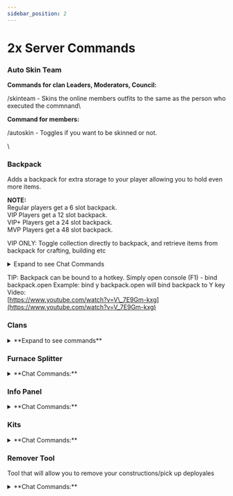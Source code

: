 ```yaml
---
sidebar_position: 2
---
```


# 2x Server Commands

### Auto Skin Team

**Commands for clan Leaders, Moderators, Council:**

/skinteam - Skins the online members outfits to the same as the person who executed the commnand\


**Command for members:**

/autoskin - Toggles if you want to be skinned or not.

\


### Backpack

Adds a backpack for extra storage to your player allowing you to hold even more items.

**NOTE:**\
Regular players get a 6 slot backpack.\
VIP Players get a 12 slot backpack. \
VIP+ Players get a 24 slot backpack. \
MVP Players get a 48 slot backpack. 

VIP ONLY: Toggle collection directly to backpack, and retrieve items from backpack for crafting, building etc

<details>
  <summary>Expand to see Chat Commands</summary>

  `/backpack or / backpack.open -- Opens BackPack `

  `/backpack.fetch -- Fetches an item from your backpack `

  `/backpackui -- Displays help information about how to use the command, as well as the available button positions.`

  `/backpackui (Left | Right | Off)-- Changes your preferred backpack button position. Set to Off to hide the backpack button.`
</details>

TIP: Backpack can be bound to a hotkey. Simply open console (F1) - bind backpack.open Example: bind y backpack.open will bind backpack to Y key\
Video: \
[https://www.youtube.com/watch?v=V\_7E9Gm-kxg](https://www.youtube.com/watch?v=V_7E9Gm-kxg)

### Clans

<details>
  <summary>**Expand to see commands**</summary>

  **Chat Commands:**\
  `/clanhelp - Displays help`\
  `/clan - Displays information about your clan`\
  `/clan create <TAG> - Create a new clan`\
  `/clan join <TAG> -  Join a clan if you have a invite`

  <details>
    <summary>**Clan Member Commands:**</summary>

    /clan leave - Leave you current clan\
    /c - Send a message to all clan members
  </details>

  <details>
    <summary>**Clan Moderator Commands**</summary>

    /clan invite \<name or ID> - Invite a player to join your clan

    /clan withdraw \<name or ID> - Cancel a pending invite 

    /clan kick \<name or ID> - Kick a player from your clan
  </details>

  <details>
    <summary>**Clan Owner Commands**</summary>

    /clan promote \<name or ID> - Promote a clan member to clan moderator\
    /clan demote \<name or ID> - Demote a clan moderator to clan member\
    /clan disband forever - Disband your clan
  </details>

  <details>
    <summary>**Clan Alliance Commands**</summary>

    /clanally invite \<tag> - Request an alliance with another clan

    /clanally withdraw \<tag> - Revoke an alliance invitation with another clan

    /clanally accept \<tag> - Accept an alliance invite

    /clanally reject \<tag> - Decline a alliance request

    /clanally revoke \<tag> - End a clan alliance

    /a - Send a message to all clan members and allied clans
  </details>
</details>

### Furnace Splitter

<details>
  <summary>**Chat Commands:**</summary>

  `/fs -- Shows the status and help options`\
  `/fs on -- To enable Furnace Splitter`\
  `/fs off -- To disable Furnace Splitter`
</details>

### Info Panel

<details>
  <summary>**Chat Commands:**</summary>

  **Opens info panel with FAQ, population, events**

  **Chat Commands:**

  `/info - Shows All Our Info In Game`
</details>

### Kits

<details>
  <summary>**Chat Commands:**</summary>

  /kit -- see the full list of available kits for you\
  /kit \<NAME> --choose a kit
</details>

### Remover Tool

Tool that will allow you to remove your constructions/pick up deployales

<details>
  <summary>**Chat Commands:**</summary>

  /remove \[time (seconds)] -- Enable/Disable Remover Tool DEFAULT 60 SECONDS \
  /remove \<help | h> -- View help

  *NOTE: There is a resource cost to remove building parts, deployables can be picked up without a hammer. You can only remove items/constructions that YOU have placed*
</details>
